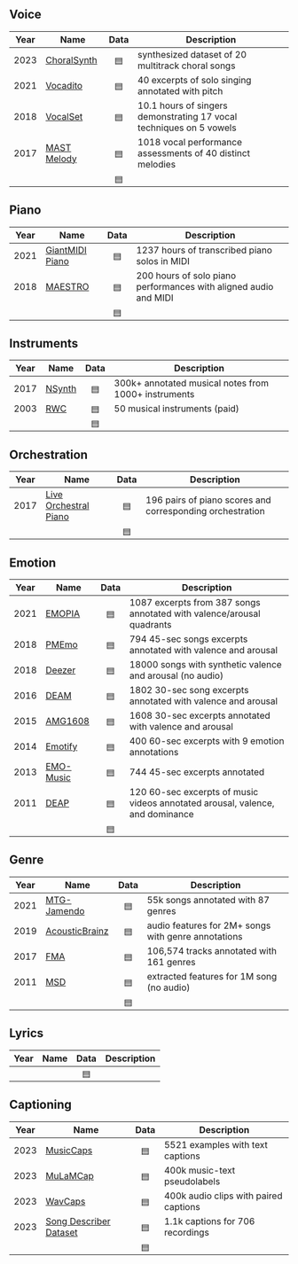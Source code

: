 <!-- Reference: https://www.audiocontentanalysis.org/datasets -->

## Voice
| Year | Name | Data | Description | 
| --- | --- | :---: | --- |
| 2023 | [ChoralSynth](https://arxiv.org/abs/2311.08350) | [▤](https://zenodo.org/records/10161065) | synthesized dataset of 20 multitrack choral songs |
| 2021 | [Vocadito](https://arxiv.org/abs/2110.05580) | [▤](https://zenodo.org/records/5557945) | 40 excerpts of solo singing annotated with pitch |
| 2018 | [VocalSet](https://pseeth.github.io/public/papers/wilkins_seetharaman_ismir18.pdf) | [▤](https://zenodo.org/records/1193957) | 10.1 hours of singers demonstrating 17 vocal techniques on 5 vowels |
| 2017 | [MAST Melody](http://www2.denizyuret.com/bib/bozkurt/bozkurt2017/cmmr2017_BozkurtBaysalYuret.pdf) | [▤](https://zenodo.org/records/8007358) | 1018 vocal performance assessments of 40 distinct melodies |
| | []() | [▤]() | |

## Piano
| Year | Name | Data | Description | 
| --- | --- | :---: | --- |
| 2021 | [GiantMIDI Piano](https://arxiv.org/abs/2010.07061) | [▤](https://github.com/bytedance/GiantMIDI-Piano/tree/master) | 1237 hours of transcribed piano solos in MIDI |
| 2018 | [MAESTRO](https://arxiv.org/abs/1810.12247) | [▤](https://magenta.tensorflow.org/datasets/maestro) | 200 hours of solo piano performances with aligned audio and MIDI |
| | []() | [▤]() | |

## Instruments
| Year | Name | Data | Description | 
| --- | --- | :---: | --- |
| 2017 | [NSynth](https://proceedings.mlr.press/v70/engel17a.html) | [▤](https://magenta.tensorflow.org/nsynth) | 300k+ annotated musical notes from 1000+ instruments |
| 2003 | [RWC](https://jhir.library.jhu.edu/items/7c3a3fd3-9083-42ad-9b00-3bfc5a2ff8a4) | [▤](https://staff.aist.go.jp/m.goto/RWC-MDB/) | 50 musical instruments (paid) |
| | []() | [▤]() | |

## Orchestration
| Year | Name | Data | Description | 
| --- | --- | :---: | --- |
| 2017 | [Live Orchestral Piano](http://smc2017.aalto.fi/media/materials/proceedings/SMC17_p434.pdf) | [▤](https://qsdfo.github.io/LOP/database.html)| 196 pairs of piano scores and corresponding orchestration |
| | []() | [▤]() | |

## Emotion
| Year | Name | Data | Description | 
| --- | --- | :---: | --- |
| 2021 | [EMOPIA](https://arxiv.org/abs/2108.01374) | [▤](https://zenodo.org/records/5090631) | 1087 excerpts from 387 songs annotated with valence/arousal quadrants |
| 2018 | [PMEmo](https://dl.acm.org/doi/abs/10.1145/3206025.3206037) | [▤](https://github.com/HuiZhangDB/PMEmo) | 794 45-sec songs excerpts annotated with valence and arousal |
| 2018 | [Deezer](https://arxiv.org/abs/1809.07276) | [▤](https://github.com/deezer/deezer_mood_detection_dataset) | 18000 songs with synthetic valence and arousal (no audio) |
| 2016 | [DEAM](https://journals.plos.org/plosone/article?id=10.1371/journal.pone.0173392) | [▤](https://cvml.unige.ch/databases/DEAM/) | 1802 30-sec song excerpts annotated with valence and arousal |
| 2015 | [AMG1608](https://ieeexplore.ieee.org/abstract/document/7178058) | [▤](https://amg1608.blogspot.com/) | 1608 30-sec excerpts annotated with valence and arousal |
| 2014 | [Emotify](https://dspace.library.uu.nl/handle/1874/303232) | [▤](https://www.projects.science.uu.nl/memotion/emotifydata/) | 400 60-sec excerpts with 9 emotion annotations |
| 2013 | [EMO-Music](https://dl.acm.org/doi/abs/10.1145/2506364.2506365) | [▤](https://cvml.unige.ch/databases/emoMusic/) | 744 45-sec excerpts annotated  |
| 2011 | [DEAP](https://www.eecs.qmul.ac.uk/mmv/datasets/deap/doc/tac_special_issue_2011.pdf) | [▤](https://www.eecs.qmul.ac.uk/mmv/datasets/deap/readme.html) | 120 60-sec excerpts of music videos annotated arousal, valence, and dominance |
| | []() | [▤]() | |

## Genre
| Year | Name | Data | Description | 
| --- | --- | :---: | --- |
| 2021 | [MTG-Jamendo](https://repositori.upf.edu/handle/10230/42015) | [▤](https://mtg.github.io/mtg-jamendo-dataset/) | 55k songs annotated with 87 genres |
| 2019 | [AcousticBrainz](https://repositori.upf.edu/handle/10230/41985) | [▤](https://mtg.github.io/acousticbrainz-genre-dataset/) | audio features for 2M+ songs with genre annotations |
| 2017 | [FMA](https://arxiv.org/abs/1612.01840) | [▤](https://github.com/mdeff/fma) | 106,574 tracks annotated with 161 genres|
| 2011 | [MSD](https://academiccommons.columbia.edu/doi/10.7916/D8NZ8J07) | [▤](http://millionsongdataset.com/) | extracted features for 1M song (no audio) |
| | []() | [▤]() | |

## Lyrics
| Year | Name | Data | Description | 
| --- | --- | :---: | --- |
| | []() | [▤]() | |

## Captioning
| Year | Name | Data | Description | 
| --- | --- | :---: | --- |
| 2023 | [MusicCaps](https://arxiv.org/abs/2301.11325) | [▤](https://research.google/resources/datasets/musiccaps/) | 5521 examples with text captions |
| 2023 | [MuLaMCap](https://arxiv.org/pdf/2302.03917.pdf) | [▤](https://google-research.github.io/noise2music/) | 400k music-text pseudolabels |
| 2023 | [WavCaps](https://arxiv.org/abs/2303.17395) | [▤](https://github.com/XinhaoMei/WavCaps) | 400k audio clips with paired captions |
| 2023 | [Song Describer Dataset](https://arxiv.org/abs/2311.10057) | [▤](https://zenodo.org/records/10072001) | 1.1k captions for 706 recordings |
| | []() | [▤]() | |


